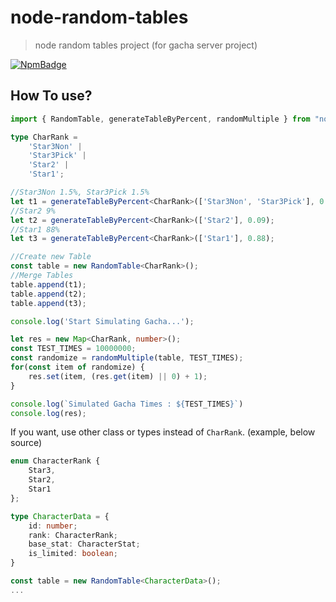 # node-random-tables
> node random tables project (for gacha server project)

[![NpmBadge](https://badgen.net/npm/v/node-random-tables)](https://www.npmjs.com/package/node-random-tables)

## How To use?

```typescript
import { RandomTable, generateTableByPercent, randomMultiple } from "node-random-tables";

type CharRank = 
	'Star3Non' |
	'Star3Pick' |
	'Star2' |
	'Star1';

//Star3Non 1.5%, Star3Pick 1.5%
let t1 = generateTableByPercent<CharRank>(['Star3Non', 'Star3Pick'], 0.03);
//Star2 9%
let t2 = generateTableByPercent<CharRank>(['Star2'], 0.09);
//Star1 88%
let t3 = generateTableByPercent<CharRank>(['Star1'], 0.88);

//Create new Table
const table = new RandomTable<CharRank>();
//Merge Tables
table.append(t1);
table.append(t2);
table.append(t3);

console.log('Start Simulating Gacha...');

let res = new Map<CharRank, number>();
const TEST_TIMES = 10000000;
const randomize = randomMultiple(table, TEST_TIMES);
for(const item of randomize) {
	res.set(item, (res.get(item) || 0) + 1);
}

console.log(`Simulated Gacha Times : ${TEST_TIMES}`)
console.log(res);
```

If you want, use other class or types instead of ```CharRank```. (example, below source)

```typescript
enum CharacterRank {
	Star3,
	Star2,
	Star1
};

type CharacterData = {
	id: number;
	rank: CharacterRank;
	base_stat: CharacterStat;
	is_limited: boolean;
}

const table = new RandomTable<CharacterData>();
...
```